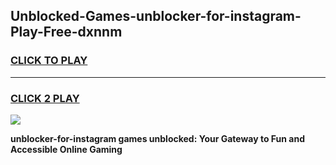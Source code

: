 
## Unblocked-Games-unblocker-for-instagram-Play-Free-dxnnm
<h3>
<a href="https://premium76.site?title=unblocker-for-instagram&ref=20M">CLICK TO PLAY</a></h3>
<hr>

<h3>
<a href="https://premium76.site?title=unblocker-for-instagram&ref=20M">CLICK 2 PLAY</a>
  
</h3>

<a href="https://premium76.site?title=unblocker-for-instagram&ref=19M"><img src="https://clearcache.store/games.png"></a>


**unblocker-for-instagram games unblocked: Your Gateway to Fun and Accessible Online Gaming**

